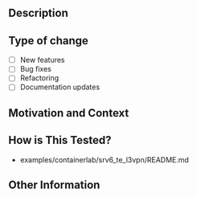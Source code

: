## Description
<!--- Describe your changes in detail. -->

## Type of change
<!--- Select type of change and remove irrelevant options. -->
- [ ] New features
- [ ] Bug fixes
- [ ] Refactoring
- [ ] Documentation updates

## Motivation and Context
<!--- Why is this change required? What problem does it solve? -->

## How is This Tested?

- examples/containerlab/srv6_te_l3vpn/README.md

## Other Information

